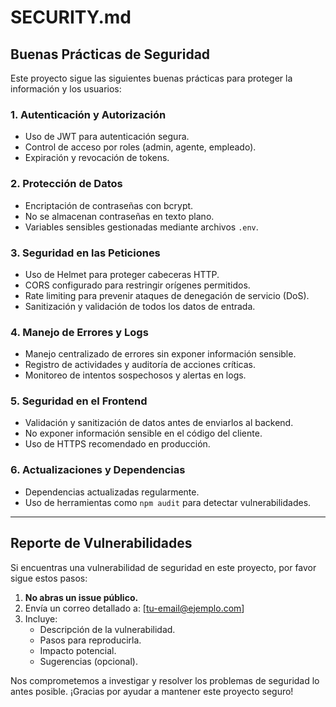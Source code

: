 # SECURITY.md

## Buenas Prácticas de Seguridad

Este proyecto sigue las siguientes buenas prácticas para proteger la información y los usuarios:

### 1. Autenticación y Autorización
- Uso de JWT para autenticación segura.
- Control de acceso por roles (admin, agente, empleado).
- Expiración y revocación de tokens.

### 2. Protección de Datos
- Encriptación de contraseñas con bcrypt.
- No se almacenan contraseñas en texto plano.
- Variables sensibles gestionadas mediante archivos `.env`.

### 3. Seguridad en las Peticiones
- Uso de Helmet para proteger cabeceras HTTP.
- CORS configurado para restringir orígenes permitidos.
- Rate limiting para prevenir ataques de denegación de servicio (DoS).
- Sanitización y validación de todos los datos de entrada.

### 4. Manejo de Errores y Logs
- Manejo centralizado de errores sin exponer información sensible.
- Registro de actividades y auditoría de acciones críticas.
- Monitoreo de intentos sospechosos y alertas en logs.

### 5. Seguridad en el Frontend
- Validación y sanitización de datos antes de enviarlos al backend.
- No exponer información sensible en el código del cliente.
- Uso de HTTPS recomendado en producción.

### 6. Actualizaciones y Dependencias
- Dependencias actualizadas regularmente.
- Uso de herramientas como `npm audit` para detectar vulnerabilidades.

---

## Reporte de Vulnerabilidades

Si encuentras una vulnerabilidad de seguridad en este proyecto, por favor sigue estos pasos:

1. **No abras un issue público.**
2. Envía un correo detallado a: [tu-email@ejemplo.com]
3. Incluye:
   - Descripción de la vulnerabilidad.
   - Pasos para reproducirla.
   - Impacto potencial.
   - Sugerencias (opcional).

Nos comprometemos a investigar y resolver los problemas de seguridad lo antes posible. ¡Gracias por ayudar a mantener este proyecto seguro!